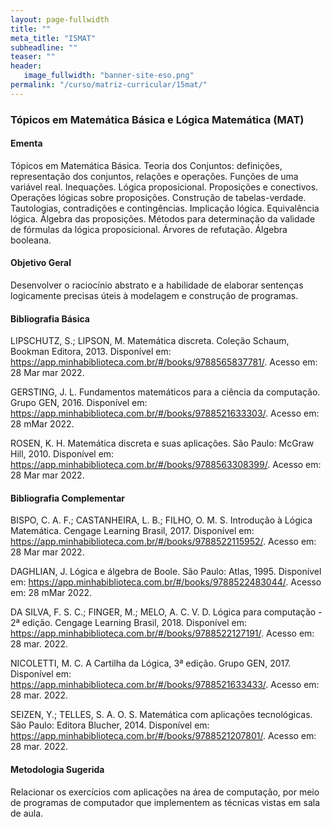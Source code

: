 ```yaml
---
layout: page-fullwidth
title: ""
meta_title: "I5MAT"
subheadline: ""
teaser: ""
header:
   image_fullwidth: "banner-site-eso.png"
permalink: "/curso/matriz-curricular/15mat/"
---
```


### Tópicos em Matemática Básica e Lógica Matemática (MAT)

#### **Ementa**

Tópicos em Matemática Básica. Teoria dos Conjuntos: definições, representação dos conjuntos, relações e operações. Funções de uma variável real. Inequações. Lógica proposicional. Proposições e conectivos. Operações lógicas sobre proposições. Construção de tabelas-verdade. Tautologias, contradições e contingências. Implicação lógica. Equivalência lógica. Álgebra das proposições. Métodos para determinação da validade de fórmulas da lógica proposicional. Árvores de refutação. Álgebra booleana.

#### **Objetivo Geral** 

Desenvolver o raciocínio abstrato e a habilidade de elaborar sentenças logicamente precisas úteis à modelagem e construção de programas. 

#### **Bibliografia Básica** 

LIPSCHUTZ, S.; LIPSON, M.  Matemática discreta.  Coleção Schaum, Bookman Editora, 2013. Disponível em: https://app.minhabiblioteca.com.br/#/books/9788565837781/. Acesso em: 28 Mar mar 2022. 

GERSTING, J. L. Fundamentos matemáticos para a ciência da computação. Grupo GEN, 2016. Disponível em: https://app.minhabiblioteca.com.br/#/books/9788521633303/. Acesso em: 28 mMar 2022. 

 ROSEN, K. H. Matemática discreta e suas aplicações. São Paulo: McGraw Hill, 2010. Disponível em: https://app.minhabiblioteca.com.br/#/books/9788563308399/. Acesso em: 28 Mar mar 2022. 

#### **Bibliografia Complementar**

 BISPO, C. A. F.; CASTANHEIRA, L. B.; FILHO, O. M. S. Introdução à Lógica Matemática. Cengage Learning Brasil, 2017. Disponível em: https://app.minhabiblioteca.com.br/#/books/9788522115952/. Acesso em: 28 Mar mar 2022. 

 DAGHLIAN, J. Lógica e álgebra de Boole. São Paulo: Atlas, 1995. Disponível em: https://app.minhabiblioteca.com.br/#/books/9788522483044/. Acesso em: 28 mMar 2022. 

 DA SILVA, F. S. C.; FINGER, M.; MELO, A. C. V. D. Lógica para computação - 2ª edição. Cengage Learning Brasil, 2018. Disponível em: https://app.minhabiblioteca.com.br/#/books/9788522127191/. Acesso em: 28 mar. 2022. 

 NICOLETTI, M. C. A Cartilha da Lógica, 3ª edição. Grupo GEN, 2017. Disponível em: https://app.minhabiblioteca.com.br/#/books/9788521633433/. Acesso em: 28 mar. 2022.  

 SEIZEN, Y.; TELLES, S. A. O. S. Matemática com aplicações tecnológicas. São Paulo: Editora Blucher, 2014.  Disponível em: https://app.minhabiblioteca.com.br/#/books/9788521207801/. Acesso em: 28 mar. 2022. 

#### **Metodologia Sugerida** 

 Relacionar os exercícios com aplicações na área de computação, por meio de programas de computador que implementem as técnicas vistas em sala de aula. 

